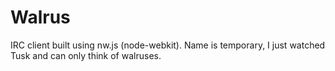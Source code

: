 # Walrus
IRC client built using nw.js (node-webkit). Name is temporary, I just watched Tusk and can only think of walruses.
